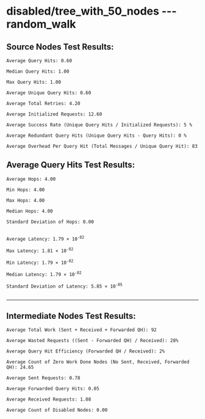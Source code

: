 # disabled/tree_with_50_nodes --- random_walk
## Source Nodes Test Results:
	Average Query Hits: 0.60

	Median Query Hits: 1.00

	Max Query Hits: 1.00

	Average Unique Query Hits: 0.60

	Average Total Retries: 4.20

	Average Initialized Requests: 12.60

	Average Success Rate (Unique Query Hits / Initialized Requests): 5 %

	Average Redundant Query Hits (Unique Query Hits - Query Hits): 0 %

	Average Overhead Per Query Hit (Total Messages / Unique Query Hit): 83



## Average Query Hits Test Results:
<pre><code>Average Hops: 4.00

Min Hops: 4.00

Max Hops: 4.00

Median Hops: 4.00

Standard Deviation of Hops: 0.00


Average Latency: 1.79 × 10<sup>-02</sup>

Max Latency: 1.81 × 10<sup>-02</sup>

Min Latency: 1.79 × 10<sup>-02</sup>

Median Latency: 1.79 × 10<sup>-02</sup>

Standard Deviation of Latency: 5.85 × 10<sup>-05</sup>

</code></pre>

---------------------------------------------
## Intermediate Nodes Test Results:

	Average Total Work (Sent + Received + Forwarded QH): 92

	Average Wasted Requests ((Sent - Forwarded QH) / Received): 28%

	Average Query Hit Efficiency (Forwarded QH / Received): 2%

	Average Count of Zero Work Done Nodes (No Sent, Received, Forwarded QH): 24.65

	Average Sent Requests: 0.78

	Average Forwarded Query Hits: 0.05

	Average Received Requests: 1.08

	Average Count of Disabled Nodes: 0.00

